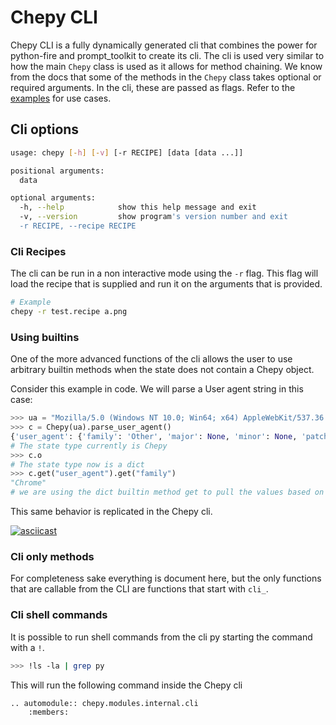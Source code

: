 # Chepy CLI

Chepy CLI is a fully dynamically generated cli that combines the power for python-fire and prompt_toolkit to create its cli. The cli is used very similar to how the main `Chepy` class is used as it allows for method chaining. We know from the docs that some of the methods in the `Chepy` class takes optional or required arguments. In the cli, these are passed as flags. Refer to the [examples](./examples.md) for use cases.

## Cli options
```bash
usage: chepy [-h] [-v] [-r RECIPE] [data [data ...]]

positional arguments:
  data

optional arguments:
  -h, --help            show this help message and exit
  -v, --version         show program's version number and exit
  -r RECIPE, --recipe RECIPE
```

### Cli Recipes
The cli can be run in a non interactive mode using the `-r` flag. This flag will load the recipe that is supplied and run it on the arguments that is provided.

```bash
# Example
chepy -r test.recipe a.png
```

### Using builtins

One of the more advanced functions of the cli allows the user to use arbitrary builtin methods when the state does not contain a Chepy object. 

Consider this example in code. We will parse a User agent string in this case:
```python
>>> ua = "Mozilla/5.0 (Windows NT 10.0; Win64; x64) AppleWebKit/537.36 (KHTML, like Gecko) Chrome/70.0.3538.77 Safari/537.36"
>>> c = Chepy(ua).parse_user_agent()
{'user_agent': {'family': 'Other', 'major': None, 'minor': None, 'patch': None}, 'os': {'family': 'Other', 'major': None, 'minor': None, 'patch': None, 'patch_minor': None}, 'device': {'family': 'Other', 'brand': None, 'model': None}, 'string': 'ua'}
# The state type currently is Chepy
>>> c.o
# The state type now is a dict
>>> c.get("user_agent").get("family")
"Chrome"
# we are using the dict builtin method get to pull the values based on keys
```

This same behavior is replicated in the Chepy cli.

[![asciicast](https://asciinema.org/a/BTBg3PLFeiN21UBcpjYxWWLnc.svg)](https://asciinema.org/a/BTBg3PLFeiN21UBcpjYxWWLnc)

### Cli only methods
For completeness sake everything is document here, but the only functions that are callable from the CLI are functions that start with `cli_`. 

### Cli shell commands
It is possible to run shell commands from the cli py starting the command with a `!`. 

```bash
>>> !ls -la | grep py
```
This will run the following command inside the Chepy cli

```eval_rst
.. automodule:: chepy.modules.internal.cli
    :members:
```
